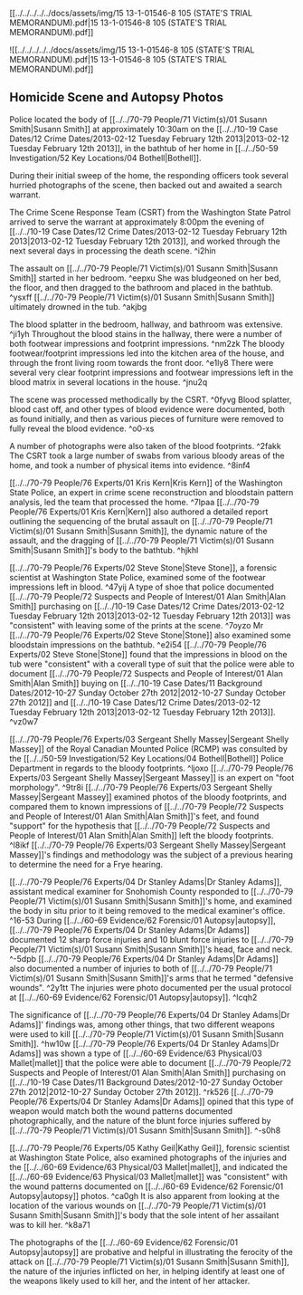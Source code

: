 [[../../../../../docs/assets/img/15 13-1-01546-8 105 (STATE'S TRIAL MEMORANDUM).pdf|15 13-1-01546-8 105 (STATE'S TRIAL MEMORANDUM).pdf]]

![[../../../../../docs/assets/img/15 13-1-01546-8 105 (STATE'S TRIAL MEMORANDUM).pdf|15 13-1-01546-8 105 (STATE'S TRIAL MEMORANDUM).pdf]]

## Homicide Scene and Autopsy Photos

Police located the body of [[../../70-79 People/71 Victim(s)/01 Susann Smith|Susann Smith]] at approximately 10:30am on the [[../../10-19 Case Dates/12 Crime Dates/2013-02-12 Tuesday February 12th 2013|2013-02-12 Tuesday February 12th 2013]], in the bathtub of her home in [[../../50-59 Investigation/52 Key Locations/04 Bothell|Bothell]].

During their initial sweep of the home, the responding officers took several hurried photographs of the scene, then backed out and awaited a search warrant.

The Crime Scene Response Team (CSRT) from the Washington State Patrol arrived to serve the warrant at approximately 8:00pm the evening of [[../../10-19 Case Dates/12 Crime Dates/2013-02-12 Tuesday February 12th 2013|2013-02-12 Tuesday February 12th 2013]], and worked through the next several days in processing the death scene. ^i2hin

The assault on [[../../70-79 People/71 Victim(s)/01 Susann Smith|Susann Smith]] started in her bedroom. ^eepxu
She was bludgeoned on her bed, the floor, and then dragged to the bathroom and placed in the bathtub. ^ysxff
[[../../70-79 People/71 Victim(s)/01 Susann Smith|Susann Smith]] ultimately drowned in the tub. ^akjbg

The blood splatter in the bedroom, hallway, and bathroom was extensive. ^ji1yh
Throughout the blood stains in the hallway, there were a number of both footwear impressions and footprint impressions. ^nm2zk
The bloody footwear/footprint impressions led into the kitchen area of the house, and through the front living room towards the front door. ^e1ly8
There were several very clear footprint impressions and footwear impressions left in the blood matrix in several locations in the house. ^jnu2q

The scene was processed methodically by the CSRT. ^0fyvg
Blood splatter, blood cast off, and other types of blood evidence were documented, both as found initially, and then as various pieces of furniture were removed to fully reveal the blood evidence. ^o0-xs

A number of photographs were also taken of the blood footprints. ^2fakk
The CSRT took a large number of swabs from various bloody areas of the home, and took a number of physical items into evidence. ^8inf4

[[../../70-79 People/76 Experts/01 Kris Kern|Kris Kern]] of the Washington State Police, an expert in crime scene reconstruction and bloodstain pattern analysis, led the team that processed the home. ^7lpaa
[[../../70-79 People/76 Experts/01 Kris Kern|Kern]] also authored a detailed report outlining the sequencing of the brutal assault on [[../../70-79 People/71 Victim(s)/01 Susann Smith|Susann Smith]], the dynamic nature of the assault, and the dragging of [[../../70-79 People/71 Victim(s)/01 Susann Smith|Susann Smith]]'s body to the bathtub. ^hjkhl

[[../../70-79 People/76 Experts/02 Steve Stone|Steve Stone]], a forensic scientist at Washington State Police, examined some of the footwear impressions left in blood. ^47yij
A type of shoe that police documented [[../../70-79 People/72 Suspects and People of Interest/01 Alan Smith|Alan Smith]] purchasing on [[../../10-19 Case Dates/12 Crime Dates/2013-02-12 Tuesday February 12th 2013|2013-02-12 Tuesday February 12th 2013]] was "consistent" with leaving some of the prints at the scene. ^7oyzo
Mr [[../../70-79 People/76 Experts/02 Steve Stone|Stone]] also examined some bloodstain impressions on the bathtub. ^e2i54
[[../../70-79 People/76 Experts/02 Steve Stone|Stone]] found that the impressions in blood on the tub were "consistent" with a coverall type of suit that the police were able to document [[../../70-79 People/72 Suspects and People of Interest/01 Alan Smith|Alan Smith]] buying on [[../../10-19 Case Dates/11 Background Dates/2012-10-27 Sunday October 27th 2012|2012-10-27 Sunday October 27th 2012]] and [[../../10-19 Case Dates/12 Crime Dates/2013-02-12 Tuesday February 12th 2013|2013-02-12 Tuesday February 12th 2013]]. ^vz0w7

[[../../70-79 People/76 Experts/03 Sergeant Shelly Massey|Sergeant Shelly Massey]] of the Royal Canadian Mounted Police (RCMP) was consulted by the [[../../50-59 Investigation/52 Key Locations/04 Bothell|Bothell]] Police Department in regards to the bloody footprints. ^ljoxo
[[../../70-79 People/76 Experts/03 Sergeant Shelly Massey|Sergeant Massey]] is an expert on "foot morphology". ^9tr8i
[[../../70-79 People/76 Experts/03 Sergeant Shelly Massey|Sergeant Massey]] examined photos of the bloody footprints, and compared them to known impressions of [[../../70-79 People/72 Suspects and People of Interest/01 Alan Smith|Alan Smith]]'s feet, and found "support" for the hypothesis that [[../../70-79 People/72 Suspects and People of Interest/01 Alan Smith|Alan Smith]] left the bloody footprints. ^l8ikf
[[../../70-79 People/76 Experts/03 Sergeant Shelly Massey|Sergeant Massey]]'s findings and methodology was the subject of a previous hearing to determine the need for a Frye hearing.

[[../../70-79 People/76 Experts/04 Dr Stanley Adams|Dr Stanley Adams]], assistant medical examiner for Snohomish County responded to [[../../70-79 People/71 Victim(s)/01 Susann Smith|Susann Smith]]'s home, and examined the body in situ prior to it being removed to the medical examiner's office. ^16-53
During [[../../60-69 Evidence/62 Forensic/01 Autopsy|autopsy]], [[../../70-79 People/76 Experts/04 Dr Stanley Adams|Dr Adams]] documented 12 sharp force injuries and 10 blunt force injuries to [[../../70-79 People/71 Victim(s)/01 Susann Smith|Susann Smith]]'s head, face and neck. ^-5dpb
[[../../70-79 People/76 Experts/04 Dr Stanley Adams|Dr Adams]] also documented a number of injuries to both of [[../../70-79 People/71 Victim(s)/01 Susann Smith|Susann Smith]]'s arms that he termed "defensive wounds". ^2y1tt
The injuries were photo documented per the usual protocol at [[../../60-69 Evidence/62 Forensic/01 Autopsy|autopsy]]. ^lcqh2

The significance of [[../../70-79 People/76 Experts/04 Dr Stanley Adams|Dr Adams]]' findings was, among other things, that two different weapons were used to kill [[../../70-79 People/71 Victim(s)/01 Susann Smith|Susann Smith]]. ^hw10w
[[../../70-79 People/76 Experts/04 Dr Stanley Adams|Dr Adams]] was shown a type of [[../../60-69 Evidence/63 Physical/03 Mallet|mallet]] that the police were able to document [[../../70-79 People/72 Suspects and People of Interest/01 Alan Smith|Alan Smith]] purchasing on [[../../10-19 Case Dates/11 Background Dates/2012-10-27 Sunday October 27th 2012|2012-10-27 Sunday October 27th 2012]]. ^rk526
[[../../70-79 People/76 Experts/04 Dr Stanley Adams|Dr Adams]] opined that this type of weapon would match both the wound patterns documented photographically, and the nature of the blunt force injuries suffered by [[../../70-79 People/71 Victim(s)/01 Susann Smith|Susann Smith]]. ^-s0h8

[[../../70-79 People/76 Experts/05 Kathy Geil|Kathy Geil]], forensic scientist at Washington State Police, also examined photographs of the injuries and the [[../../60-69 Evidence/63 Physical/03 Mallet|mallet]], and indicated the [[../../60-69 Evidence/63 Physical/03 Mallet|mallet]] was "consistent" with the wound patterns documented on [[../../60-69 Evidence/62 Forensic/01 Autopsy|autopsy]] photos. ^ca0gh
It is also apparent from looking at the location of the various wounds on [[../../70-79 People/71 Victim(s)/01 Susann Smith|Susann Smith]]'s body that the sole intent of her assailant was to kill her. ^k8a71

The photographs of the [[../../60-69 Evidence/62 Forensic/01 Autopsy|autopsy]] are probative and helpful in illustrating the ferocity of the attack on [[../../70-79 People/71 Victim(s)/01 Susann Smith|Susann Smith]], the nature of the injuries inflicted on her, in helping identify at least one of the weapons likely used to kill her, and the intent of her attacker.